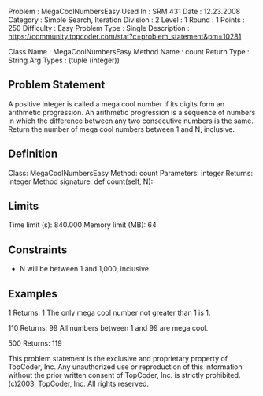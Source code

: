 
Problem      : MegaCoolNumbersEasy
Used In      : SRM 431
Date         : 12.23.2008
Category     : Simple Search, Iteration
Division     : 2
Level        : 1
Round        : 1
Points       : 250
Difficulty   : Easy
Problem Type : Single
Description  : https://community.topcoder.com/stat?c=problem_statement&pm=10281
 
Class Name   : MegaCoolNumbersEasy 
Method Name  : count 
Return Type  : String
Arg Types    : (tuple (integer))

## Problem Statement
A positive integer is called a mega cool number if its digits form an arithmetic progression. An arithmetic progression is a sequence of numbers in which the difference between any two consecutive numbers is the same. Return the number of mega cool numbers between 1 and N, inclusive.

## Definition
Class: MegaCoolNumbersEasy
Method: count
Parameters: integer
Returns: integer
Method signature: def count(self, N):

## Limits
Time limit (s): 840.000
Memory limit (MB): 64

## Constraints
- N will be between 1 and 1,000, inclusive.

## Examples

1
Returns: 1
The only mega cool number not greater than 1 is 1.

110
Returns: 99
All numbers between 1 and 99 are mega cool.

500
Returns: 119

This problem statement is the exclusive and proprietary property of TopCoder, Inc. Any unauthorized use or reproduction of this information without the prior written consent of TopCoder, Inc. is strictly prohibited. (c)2003, TopCoder, Inc. All rights reserved.
